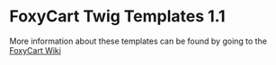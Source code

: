 FoxyCart Twig Templates 1.1
===========================

More information about these templates can be found by going to the [FoxyCart Wiki](https://wiki.foxycart.com/v/1.1/templates#using_twig_with_foxycart)
